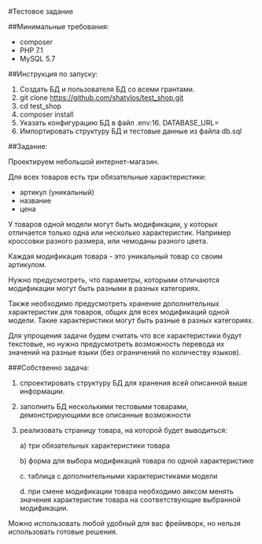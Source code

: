 #Тестовое задание

##Минимальные требования:
- composer
- PHP 7.1
- MySQL 5.7

##Инструкция по запуску:

1. Создать БД и пользователя БД со всеми грантами.
2. git clone https://github.com/shatylos/test_shop.git
3. cd test_shop
4. composer install
5. Указать конфигурацию БД в файл .env:16.
DATABASE_URL=
6. Импортировать структуру БД и тестовые данные из файла db.sql

##Задание:

Проектируем небольшой интернет-магазин.

Для всех товаров есть три обязательные характеристики:
- артикул (уникальный)
- название
- цена

У товаров одной модели могут быть модификации, у которых отличается только одна или несколько характеристик. Например кроссовки разного размера, или чемоданы разного цвета.

Каждая модификация товара - это уникальный товар со своим артикулом.

Нужно предусмотреть, что параметры, которыми отличаются модификации могут быть разными в разных категориях.

Также необходимо предусмотреть хранение дополнительных характеристик для товаров, общих для всех модификаций одной модели. Такие характеристики могут быть разные в разных категориях.

Для упрощения задачи будем считать что все характеристики будут текстовые, но нужно предусмотреть возможность перевода их значений на разные языки (без ограничений по количеству языков).

###Собственно задача:

1. спроектировать структуру БД для хранения всей описанной выше информации.

2. заполнить БД несколькими тестовыми товарами, демонстрирующими все описанные возможности

3. реализовать страницу товара, на которой будет выводиться:

    a) три обязательных характеристики товара

    b) форма для выбора модификаций товара по одной характеристике

    c. таблица с дополнительными характеристиками модели

    d. при смене модификации товара необходимо аяксом менять значения характеристик товара на соответствующие выбранной модификации.

Можно использовать любой удобный для вас фреймворк, но нельзя использовать готовые решения.